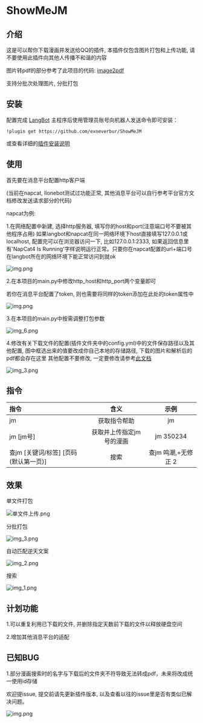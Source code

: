 # ShowMeJM

## 介绍
这是可以帮你下载漫画并发送给QQ的插件, 本插件仅包含图片打包和上传功能, 请不要使用此插件向其他人传播不和谐的内容

图片转pdf的部分参考了此项目的代码: [image2pdf](https://github.com/salikx/image2pdf)

支持分批次处理图片, 分批打包
## 安装

配置完成 [LangBot](https://github.com/RockChinQ/LangBot) 主程序后使用管理员账号向机器人发送命令即可安装：

```
!plugin get https://github.com/exneverbur/ShowMeJM
```
或查看详细的[插件安装说明](https://docs.langbot.app/plugin/plugin-intro.html#%E6%8F%92%E4%BB%B6%E7%94%A8%E6%B3%95)

## 使用

<!-- 插件开发者自行填写插件使用说明 -->
首先要在消息平台配置http客户端

(当前在napcat, llonebot测试过功能正常, 其他消息平台可以自行参考平台官方文档修改发送请求部分的代码)

napcat为例:

1.在网络配置中新建, 选择http服务器, 填写你的host和port(注意端口号不要被其他程序占用) 如果langbot和napcat在同一网络环境下host直接填写127.0.0.1或localhost, 配置完可以在浏览器访问一下, 比如127.0.0.1:2333, 如果返回信息里有'NapCat4 Is Running'字样说明运行正常。只要你在napcat配置的url+端口号在langbot所在的网络环境下能正常访问到就ok

![img.png](img/1.png)

2.在本项目的main.py中修改http_host和http_port两个变量即可

若你在消息平台配置了token, 则也需要将同样的token添加在此处的token属性中

![img.png](img/img8.png)

3.在本项目的main.py中按需调整打包参数

![img_6.png](img/3.png)

4.修改有关下载文件的配置(插件文件夹中的config.yml)中的文件保存路径以及其他配置, 图中框选出来的值要改成你自己本地的存储路径, 下载的图片和解析后的pdf都会存在这里 其他配置不要修改, 一定要修改请参考[此文档](https://github.com/hect0x7/JMComic-Crawler-Python/blob/master/assets/docs/sources/option_file_syntax.md)

![img_3.png](img/2.png)

## 指令

| 指令                       |      含义       |      示例       |
|:-------------------------|:-------------:|:-------------:|
| jm                       |    获取指令帮助     |      jm       |
| jm [jm号]                 | 获取并上传指定jm号的漫画 |   jm 350234   |
| 查jm [关键词/标签] [页码(默认第一页)] |      搜索       | 查jm 鸣潮,+无修正 2 |

## 效果
单文件打包

![单文件上传.png](img/6.png)

分批打包

![img_3.png](img/4.png)

自动匹配逆天文案

![img_2.png](img/5.png)

搜索

![img_1.png](img/7.png)
## 计划功能

1.可以重复利用已下载的文件, 并删除指定天数前下载的文件以释放硬盘空间

2.增加其他消息平台的适配

## 已知BUG
1.部分漫画搜索时的名字与下载后的文件夹不符导致无法转成pdf，未来将改成统一使用id存储


欢迎提issue, 提交前请先更新插件版本, 以及查看以往的issue里是否有类似已解决问题。

![img.png](img/img.png)

